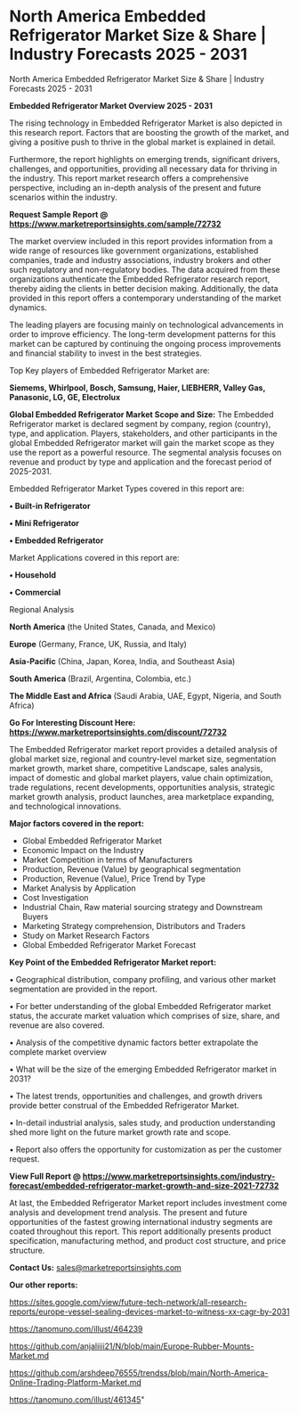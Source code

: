 # North America Embedded Refrigerator Market Size & Share | Industry Forecasts 2025 - 2031
North America Embedded Refrigerator Market Size & Share | Industry Forecasts 2025 - 2031

<Strong> Embedded Refrigerator Market Overview 2025 - 2031</strong>

The rising technology in Embedded Refrigerator Market is also depicted in this research report. Factors that are boosting the growth of the market, and giving a positive push to thrive in the global market is explained in detail.

Furthermore, the report highlights on emerging trends, significant drivers, challenges, and opportunities, providing all necessary data for thriving in the industry. This report market research offers a comprehensive perspective, including an in-depth analysis of the present and future scenarios within the industry.

<strong>Request Sample Report @ <a href=https://www.marketreportsinsights.com/sample/72732>https://www.marketreportsinsights.com/sample/72732</a></strong>

The market overview included in this report provides information from a wide range of resources like government organizations, established companies, trade and industry associations, industry brokers and other such regulatory and non-regulatory bodies. The data acquired from these organizations authenticate the Embedded Refrigerator research report, thereby aiding the clients in better decision making. Additionally, the data provided in this report offers a contemporary understanding of the market dynamics.

The leading players are focusing mainly on technological advancements in order to improve efficiency. The long-term development patterns for this market can be captured by continuing the ongoing process improvements and financial stability to invest in the best strategies.

Top Key players of Embedded Refrigerator Market are:

<strong>Siemems, Whirlpool, Bosch, Samsung, Haier, LIEBHERR, Valley Gas, Panasonic, LG, GE, Electrolux</strong>

<strong><b>Global Embedded Refrigerator Market Scope and Size:</b></strong>
The Embedded Refrigerator market is declared segment by company, region (country), type, and application. Players, stakeholders, and other participants in the global Embedded Refrigerator market will gain the market scope as they use the report as a powerful resource. The segmental analysis focuses on revenue and product by type and application and the forecast period of 2025-2031.

Embedded Refrigerator Market Types covered in this report are:

<strong>• Built-in Refrigerator

• Mini Refrigerator

• Embedded Refrigerator</strong>

Market Applications covered in this report are:

<strong>• Household

• Commercial</strong> 

Regional Analysis

<strong>North America</strong> (the United States, Canada, and Mexico)

<strong>Europe</strong> (Germany, France, UK, Russia, and Italy)

<strong>Asia-Pacific</strong> (China, Japan, Korea, India, and Southeast Asia)

<strong>South America</strong> (Brazil, Argentina, Colombia, etc.)

<strong>The Middle East and Africa</strong> (Saudi Arabia, UAE, Egypt, Nigeria, and South Africa)

<strong>Go For Interesting Discount Here: <a href=https://www.marketreportsinsights.com/discount/72732>https://www.marketreportsinsights.com/discount/72732</a></strong>

The Embedded Refrigerator market report provides a detailed analysis of global market size, regional and country-level market size, segmentation market growth, market share, competitive Landscape, sales analysis, impact of domestic and global market players, value chain optimization, trade regulations, recent developments, opportunities analysis, strategic market growth analysis, product launches, area marketplace expanding, and technological innovations.

<strong><b>Major factors covered in the report:</b></strong>
<ul>
  <li>Global Embedded Refrigerator Market </li>
  <li>Economic Impact on the Industry</li>
  <li>Market Competition in terms of Manufacturers</li>
  <li>Production, Revenue (Value) by geographical segmentation</li>
  <li>Production, Revenue (Value), Price Trend by Type</li>
  <li>Market Analysis by Application</li>
  <li>Cost Investigation</li>
  <li>Industrial Chain, Raw material sourcing strategy and Downstream Buyers</li>
  <li>Marketing Strategy comprehension, Distributors and Traders</li>
  <li>Study on Market Research Factors</li>
  <li>Global Embedded Refrigerator Market Forecast</li>
</ul>

<strong><b>Key Point of the Embedded Refrigerator Market report:</b></strong>

• Geographical distribution, company profiling, and various other market segmentation are provided in the report.

• For better understanding of the global Embedded Refrigerator market status, the accurate market valuation which comprises of size, share, and revenue are also covered.

• Analysis of the competitive dynamic factors better extrapolate the complete market overview

• What will be the size of the emerging Embedded Refrigerator market in 2031?

• The latest trends, opportunities and challenges, and growth drivers provide better construal of the Embedded Refrigerator Market.

• In-detail industrial analysis, sales study, and production understanding shed more light on the future market growth rate and scope.

• Report also offers the opportunity for customization as per the customer request.

<strong><b>View Full Report @ <a href=https://www.marketreportsinsights.com/industry-forecast/embedded-refrigerator-market-growth-and-size-2021-72732>https://www.marketreportsinsights.com/industry-forecast/embedded-refrigerator-market-growth-and-size-2021-72732</a></b></strong>


At last, the Embedded Refrigerator Market report includes investment come analysis and development trend analysis. The present and future opportunities of the fastest growing international industry segments are coated throughout this report. This report additionally presents product specification, manufacturing method, and product cost structure, and price structure.

<strong>Contact Us:</strong>
sales@marketreportsinsights.com

<strong>Our other reports:</strong>

<a href=https://sites.google.com/view/future-tech-network/all-research-reports/europe-vessel-sealing-devices-market-to-witness-xx-cagr-by-2031>https://sites.google.com/view/future-tech-network/all-research-reports/europe-vessel-sealing-devices-market-to-witness-xx-cagr-by-2031</a>

<a href=https://tanomuno.com/illust/464239>https://tanomuno.com/illust/464239</a>

<a href=https://github.com/anjaliiii21/N/blob/main/Europe-Rubber-Mounts-Market.md>https://github.com/anjaliiii21/N/blob/main/Europe-Rubber-Mounts-Market.md</a>

<a href=https://github.com/arshdeep76555/trendss/blob/main/North-America-Online-Trading-Platform-Market.md>https://github.com/arshdeep76555/trendss/blob/main/North-America-Online-Trading-Platform-Market.md</a>

<a href=https://tanomuno.com/illust/461345>https://tanomuno.com/illust/461345</a>"
